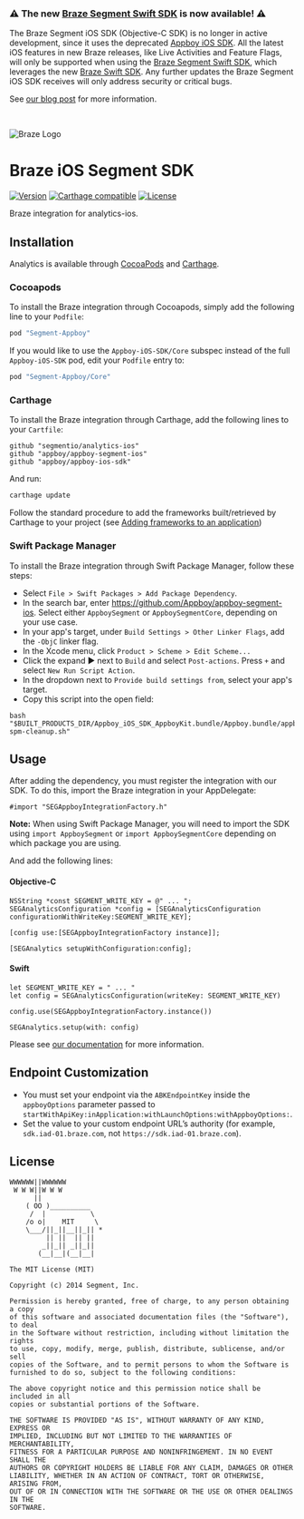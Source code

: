 ### ⚠ The new [Braze Segment Swift SDK](https://github.com/braze-inc/braze-segment-swift/) is now available! ⚠

The Braze Segment iOS SDK (Objective-C SDK) is no longer in active development, since it uses the deprecated [Appboy iOS SDK](https://github.com/Appboy/Appboy-ios-sdk). All the latest iOS features in new Braze releases, like Live Activities and Feature Flags, will only be supported when using the [Braze Segment Swift SDK](https://github.com/braze-inc/braze-segment-swift/), which leverages the new [Braze Swift SDK](https://github.com/braze-inc/braze-swift-sdk). Any further updates the Braze Segment iOS SDK receives will only address security or critical bugs.

See [our blog post](https://www.braze.com/resources/articles/introducing-the-new-braze-swift-sdk) for more information.

</br>

![Braze Logo](https://github.com/Appboy/appboy-segment-ios/blob/master/braze-logo.png)

Braze iOS Segment SDK
==========

[![Version](https://img.shields.io/cocoapods/v/Segment-Appboy.svg?style=flat)](http://cocoapods.org/pods/Segment-Appboy)
[![Carthage compatible](https://img.shields.io/badge/Carthage-compatible-4BC51D.svg?style=flat)](https://github.com/Carthage/Carthage)
[![License](https://img.shields.io/cocoapods/l/Segment-Appboy.svg?style=flat)](http://cocoapods.org/pods/Segment-Appboy)

Braze integration for analytics-ios.

## Installation

Analytics is available through [CocoaPods](http://cocoapods.org) and [Carthage](https://github.com/Carthage/Carthage). 

### Cocoapods
To install the Braze integration through Cocoapods, simply add the following line to your `Podfile`:

```ruby
pod "Segment-Appboy"
```

If you would like to use the `Appboy-iOS-SDK/Core` subspec instead of the full `Appboy-iOS-SDK` pod, edit your `Podfile` entry to:

```ruby
pod "Segment-Appboy/Core"
```

### Carthage

To install the Braze integration through Carthage, add the following lines to your `Cartfile`:

```
github "segmentio/analytics-ios"
github "appboy/appboy-segment-ios"
github "appboy/appboy-ios-sdk"
```

And run: 
```sh
carthage update
```

Follow the standard procedure to add the frameworks built/retrieved by Carthage to your project (see [Adding frameworks to an application](https://github.com/Carthage/Carthage#adding-frameworks-to-an-application))

### Swift Package Manager

To install the Braze integration through Swift Package Manager, follow these steps:

- Select `File > Swift Packages > Add Package Dependency`.
- In the search bar, enter https://github.com/Appboy/appboy-segment-ios. Select either `AppboySegment` or `AppboySegmentCore`, depending on your use case.
- In your app's target, under `Build Settings > Other Linker Flags`, add the `-ObjC` linker flag.
- In the Xcode menu, click `Product > Scheme > Edit Scheme...`
- Click the expand ▶️ next to `Build` and select `Post-actions`. Press `+` and select `New Run Script Action`.
- In the dropdown next to `Provide build settings from`, select your app's target.
- Copy this script into the open field:
```
bash "$BUILT_PRODUCTS_DIR/Appboy_iOS_SDK_AppboyKit.bundle/Appboy.bundle/appboy-spm-cleanup.sh"
```

## Usage

After adding the dependency, you must register the integration with our SDK. To do this, import the Braze integration in your AppDelegate:

```
#import "SEGAppboyIntegrationFactory.h"
```

**Note:** When using Swift Package Manager, you will need to import the SDK using `import AppboySegment` or `import AppboySegmentCore` depending on which package you are using.

And add the following lines:

#### Objective-C

```
NSString *const SEGMENT_WRITE_KEY = @" ... ";
SEGAnalyticsConfiguration *config = [SEGAnalyticsConfiguration configurationWithWriteKey:SEGMENT_WRITE_KEY];

[config use:[SEGAppboyIntegrationFactory instance]];

[SEGAnalytics setupWithConfiguration:config];
```

#### Swift

```
let SEGMENT_WRITE_KEY = " ... "
let config = SEGAnalyticsConfiguration(writeKey: SEGMENT_WRITE_KEY)

config.use(SEGAppboyIntegrationFactory.instance())

SEGAnalytics.setup(with: config)
```

Please see [our documentation](https://segment.com/docs/integrations/appboy/#ios) for more information.

## Endpoint Customization

- You must set your endpoint via the `ABKEndpointKey` inside the `appboyOptions` parameter passed to `startWithApiKey:inApplication:withLaunchOptions:withAppboyOptions:`. 
- Set the value to your custom endpoint URL’s authority (for example, `sdk.iad-01.braze.com`, not `https://sdk.iad-01.braze.com`).

## License

```
WWWWWW||WWWWWW
 W W W||W W W
      ||
    ( OO )__________
     /  |           \
    /o o|    MIT     \
    \___/||_||__||_|| *
         || ||  || ||
        _||_|| _||_||
       (__|__|(__|__|

The MIT License (MIT)

Copyright (c) 2014 Segment, Inc.

Permission is hereby granted, free of charge, to any person obtaining a copy
of this software and associated documentation files (the "Software"), to deal
in the Software without restriction, including without limitation the rights
to use, copy, modify, merge, publish, distribute, sublicense, and/or sell
copies of the Software, and to permit persons to whom the Software is
furnished to do so, subject to the following conditions:

The above copyright notice and this permission notice shall be included in all
copies or substantial portions of the Software.

THE SOFTWARE IS PROVIDED "AS IS", WITHOUT WARRANTY OF ANY KIND, EXPRESS OR
IMPLIED, INCLUDING BUT NOT LIMITED TO THE WARRANTIES OF MERCHANTABILITY,
FITNESS FOR A PARTICULAR PURPOSE AND NONINFRINGEMENT. IN NO EVENT SHALL THE
AUTHORS OR COPYRIGHT HOLDERS BE LIABLE FOR ANY CLAIM, DAMAGES OR OTHER
LIABILITY, WHETHER IN AN ACTION OF CONTRACT, TORT OR OTHERWISE, ARISING FROM,
OUT OF OR IN CONNECTION WITH THE SOFTWARE OR THE USE OR OTHER DEALINGS IN THE
SOFTWARE.
```
